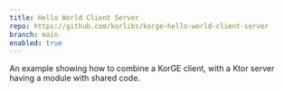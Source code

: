 ```yaml
---
title: Hello World Client Server
repo: https://github.com/korlibs/korge-hello-world-client-server
branch: main
enabled: true
---
```


An example showing how to combine a KorGE client,
with a Ktor server having a module with shared code.